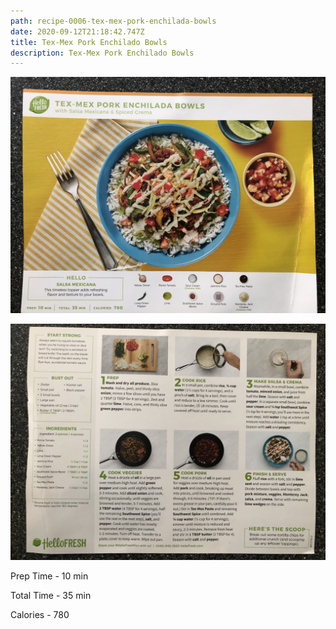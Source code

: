 ```yaml
---
path: recipe-0006-tex-mex-pork-enchilada-bowls
date: 2020-09-12T21:18:42.747Z
title: Tex-Mex Pork Enchilado Bowls
description: Tex-Mex Pork Enchilado Bowls
---
```

![Finished Tex-Mex Pork Enchilado Bowls](../assets/0006-tex-mex-pork-enchilada-bowls-pic-1.jpeg)

![](../assets/0006-tex-mex-pork-enchilada-bowls-pic-2.jpeg)

Prep Time - 10 min

Total Time - 35 min

Calories - 780